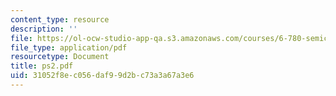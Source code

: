 ```yaml
---
content_type: resource
description: ''
file: https://ol-ocw-studio-app-qa.s3.amazonaws.com/courses/6-780-semiconductor-manufacturing-spring-2003/31052f8ec056daf99d2bc73a3a67a3e6_ps2.pdf
file_type: application/pdf
resourcetype: Document
title: ps2.pdf
uid: 31052f8e-c056-daf9-9d2b-c73a3a67a3e6
---
```

